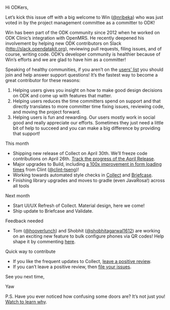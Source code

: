 Hi ODKers,

Let’s kick this issue off with a big welcome to Win ([@nribeka](https://github.com/nribeka)) who was just voted in by the project management committee as a committer to ODK!

Win has been part of the ODK community since 2012 when he worked on ODK Clinic’s integration with OpenMRS. He recently deepened his involvement by helping new ODK contributors on Slack (http://slack.opendatakit.org), reviewing pull requests, filing issues, and of course, writing code. ODK’s developer community is healthier because of Win’s efforts and we are glad to have him as a committer!

Speaking of healthy communities, if you aren’t on the [users’ list](http://groups.google.com/forum/#!forum/opendatakit) you should join and help answer support questions! It’s the fastest way to become a great contributor for these reasons:
1. Helping users gives you insight on how to make good design decisions on ODK and come up with features that matter.
2. Helping users reduces the time committers spend on support and that directly translates to more committer time fixing issues, reviewing code, and moving the project forward.
3. Helping users is fun and rewarding. Our users mostly work in social good and really appreciate our efforts. Sometimes they just need a little bit of help to succeed and you can make a big difference by providing that support!

This month
* Shipping new release of Collect on April 30th. We’ll freeze code contributions on April 26th. [Track the progress of the April Release](https://github.com/opendatakit/collect/milestone/2). 
* Major upgrades to Build, including [a 100x improvement in form loading times](https://github.com/opendatakit/build/pull/110) from Clint ([@clint-tseng](https://github.com/clint-tseng))!
* Working towards automated style checks in [Collect](https://github.com/opendatakit/collect/issues/602) and [Briefcase](https://github.com/opendatakit/briefcase/issues/94).
* Finishing library upgrades and moves to gradle (even JavaRosa!) across all tools

Next month
* Start UI/UX Refresh of Collect. Material design, here we come!
* Ship update to Briefcase and Validate.

Feedback needed
* Tom ([@hooverlunch](https://github.com/hooverlunch)) and Shobhit ([@shobhitagarwal1612](https://github.com/shobhitagarwal1612)) are working on an exciting new feature to bulk configure phones via QR codes! Help shape it by commenting [here](https://github.com/opendatakit/collect/issues/781).


Quick way to contribute
* If you like the frequent updates to Collect, [leave a positive review](https://play.google.com/store/apps/details?id=org.odk.collect.android).
* If you can’t leave a positive review, then [file your issues](https://github.com/opendatakit/collect/issues/new).

See you next time,

Yaw

P.S. Have you ever noticed how confusing some doors are? It’s not just
you! [Watch to learn why](https://www.youtube.com/watch?v=yY96hTb8WgI).
